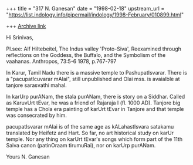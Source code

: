 +++
title = "317 N. Ganesan"
date = "1998-02-18"
upstream_url = "https://list.indology.info/pipermail/indology/1998-February/010899.html"

+++
[Archive link](https://list.indology.info/pipermail/indology/1998-February/010899.html)

Hi Srinivas,

Pl.see:
Alf Hiltebeitel, The Indus valley 'Proto-Siva', Reexamined through
reflections on the Goddess, the Buffalo, and the Symbolism of
the vaahanas.
Anthropos, 73:5-6 1978, p.767-797


In Karur, Tamil Nadu there is a massive temple to PashupatIsvarar.
There is a "pacupatIcuvarar mAlai", still unpublished and Olai mss. is
avaialble at tanjore sarasvathi mahal.

In karUrp purANam, the stala purANam, there is story on a Siddhar.
Called as KaruvUrt tEvar, he was a friend of Rajaraja I (fl. 1000 AD).
Tanjore big temple has a Chola era painting of karUrt tEvar in Tanjore
and that temple was consecrated by him.

pacupatIsvarar mAlai is of the same age as kALahastIsvara satakamu translated
by Heifetz and Hart. So far, no art historical study on karUr temple.
Nor any thing on karUrt tEvar's songs which form part of the
11th Saiva canon (patinOraam tirumuRai), nor on karUrp purANam.

Yours
N. Ganesan



